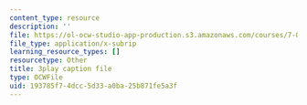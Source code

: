 ```yaml
---
content_type: resource
description: ''
file: https://ol-ocw-studio-app-production.s3.amazonaws.com/courses/7-016-introductory-biology-fall-2018/193785f74dcc5d33a0ba25b871fe5a3f_SqGmQ6CFYHw.vtt
file_type: application/x-subrip
learning_resource_types: []
resourcetype: Other
title: 3play caption file
type: OCWFile
uid: 193785f7-4dcc-5d33-a0ba-25b871fe5a3f
---
```

